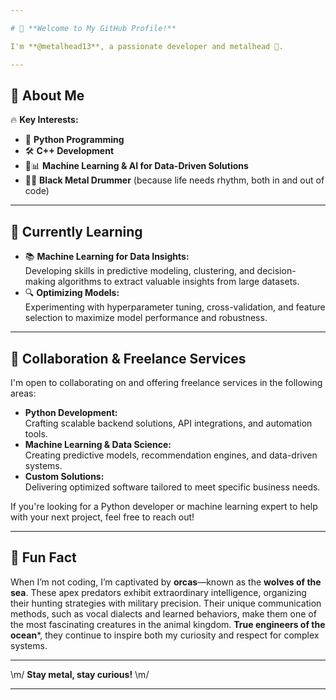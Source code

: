 ```yaml
---

# 👋 **Welcome to My GitHub Profile!**

I'm **@metalhead13**, a passionate developer and metalhead 🤘.

---
```


## 👀 **About Me**

🔥 **Key Interests:**

- 🐍 **Python Programming**
- 🛠️ **C++ Development**
- 🤖📊 **Machine Learning & AI for Data-Driven Solutions**
- 🖤🥁 **Black Metal Drummer** (because life needs rhythm, both in and out of code)

---

## 🌱 **Currently Learning**

- 📚 **Machine Learning for Data Insights:**  
    Developing skills in predictive modeling, clustering, and decision-making algorithms to extract valuable insights from large datasets.
- 🔍 **Optimizing Models:**  
    Experimenting with hyperparameter tuning, cross-validation, and feature selection to maximize model performance and robustness.

---

## 🤝 **Collaboration & Freelance Services**

I'm open to collaborating on and offering freelance services in the following areas:

- **Python Development:**  
    Crafting scalable backend solutions, API integrations, and automation tools.
- **Machine Learning & Data Science:**  
    Creating predictive models, recommendation engines, and data-driven systems.
- **Custom Solutions:**  
    Delivering optimized software tailored to meet specific business needs.

If you're looking for a Python developer or machine learning expert to help with your next project, feel free to reach out!

---

## 🎵 **Fun Fact**

When I’m not coding, I’m captivated by **orcas**—known as the **wolves of the sea**. 
These apex predators exhibit extraordinary intelligence, organizing their hunting strategies with military precision. 
Their unique communication methods, such as vocal dialects and learned behaviors, make them one of the most fascinating creatures in the animal kingdom. 
**True engineers of the ocean***, they continue to inspire both my curiosity and respect for complex systems.

---

\m/ **Stay metal, stay curious!** \m/

---
